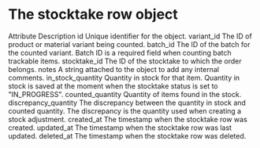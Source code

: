 # The stocktake row object

Attribute Description id Unique identifier for the object. variant_id The ID of product
or material variant being counted. batch_id The ID of the batch for the counted variant.
Batch ID is a required field when counting batch trackable items. stocktake_id The ID of
the stocktake to which the order belongs. notes A string attached to the object to add
any internal comments. in_stock_quantity Quantity in stock for that item. Quantity in
stock is saved at the moment when the stocktake status is set to "IN_PROGRESS".
counted_quantity Quantity of items found in the stock. discrepancy_quantity The
discrepancy between the quantity in stock and counted quantity. The discrepancy is the
quantity used when creating a stock adjustment. created_at The timestamp when the
stocktake row was created. updated_at The timestamp when the stocktake row was last
updated. deleted_at The timestamp when the stocktake row was deleted.
